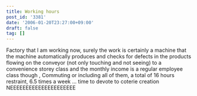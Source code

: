 ```yaml
---
title: Working hours
post_id: '3381'
date: '2006-01-20T23:27:00+09:00'
draft: false
tag: []
---
```


Factory that I am working now, surely the work is certainly a machine that the machine automatically produces and checks for defects in the products flowing on the conveyor (not only touching and not seeing) to a convenience storey class and the monthly income is a regular employee class though , Commuting or including all of them, a total of 16 hours restraint, 6.5 times a week ... time to devote to coterie creation NEEEEEEEEEEEEEEEEEEEEE